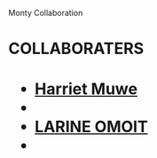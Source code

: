 Monty Collaboration

<h1>COLLABORATERS<h1>
<ul>
<li><a
href="https://github.com/123harrie/">Harriet Muwe</a><li>
<li><a href="https://github.com/larinegit/">LARINE OMOIT</a><li>
</ul>
